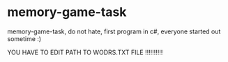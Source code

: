 # memory-game-task
memory-game-task, do not hate, first program in c#, everyone started out sometime :)

YOU HAVE TO EDIT PATH TO WODRS.TXT FILE !!!!!!!!!!
